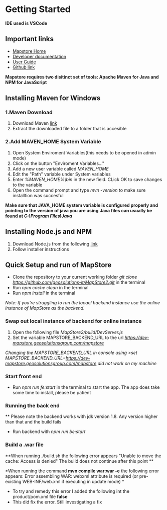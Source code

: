 # Getting Started

**IDE used is VSCode**

## Important links

- [Mapstore Home](https://docs.mapstore.geosolutionsgroup.com/en/latest/)
- [Developer documentation](https://docs.mapstore.geosolutionsgroup.com/en/latest/developer-guide/)
- [User Guide](https://docs.mapstore.geosolutionsgroup.com/en/latest/user-guide/home-page/)
- [Github link](https://github.com/geosolutions-it/MapStore2)

**Mapstore requires two disitinct set of tools: Apache Maven for Java and NPM for JavaScript**

## Installing Maven for Windows

### 1.Maven Download

1. Download Maven [link](https://dlcdn.apache.org/maven/maven-3/3.8.6/binaries/apache-maven-3.8.6-bin.zip)
2. Extract the downloaded file to a folder that is accesible

### 2.Add MAVEN_HOME System Variable

1. Open System Enviroment Variables(this needs to be opened in admin mode)
2. Click on the button "Enviroment Variables..."
3. Add a new user variable called _MAVEN_HOME_
4. Edit the "Path" variable under System variables
5. Enter _%MAVEN_HOME%\bin_ in the new field. CLick OK to save changes to the variable
6. Open the command prompt and type _mvn -version_ to make sure installtion was succesful

**Make sure that JAVA_HOME system variable is configured properly and pointing to the version of java you are using**
**Java files can usually be found at _C:\Program Files\Java_**

## Installing Node.js and NPM

1. Download Node.js from the following [link](https://nodejs.org/dist/v18.12.0/node-v18.12.0-x64.msi)
2. Follow installer instructions

## Quick Setup and run of MapStore

- Clone the repository to your current working folder
  _git clone https://github.com/geosolutions-it/MapStore2.git_ in the terminal
- Run _npm cache clean_ in the terminal
- Run _npm install_ in the terminal

_Note: If you're struggling to run the locacl backend instance use the online instance of MapStore as the backend._

### Swap out local instance of backend for online instance

1. Open the following file _MapStore2/build/DevServer.js_
2. Set the variable MAPSTORE_BACKEND_URL to the url *https://dev-mapstore.geosolutionsgroup.com/mapstore*

_Changing the MAPSTORE_BACKEND_URL in console using >set MAPSTORE_BACKEND_URL=https://dev-mapstore.geosolutionsgroup.com/mapstore did not work on my machine_

### Start front end

- Run _npm run fe:start_ in the terminal to start the app. The app does take some time to install, please be patient

### Running the back end

** Please note the backend works with jdk version 1.8. Any version higher than that and the build fails
- Run backend with *npm run be:start*

### Build a .war file 

**When running ./build.sh the following error appears "Unable to move the cache: Access is denied" The build does not continue after this point **

*When running the command **mvn compile war:war -e** the following error appears: Error assembling WAR: webxml attribute is required (or pre-existing WEB-INF/web.xml if executing in update mode) *
- To try and remedy this error I added the following int the product/pom.xml file **<failOnMissingWebXml>false</failOnMissingWebXml>**
- This did fix the error. Still investigating a fix
